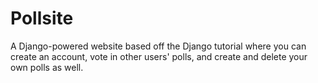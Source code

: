 Pollsite
========

A Django-powered website based off the Django tutorial where you can create an account, vote in other users' polls, and create and delete your own polls as well.
